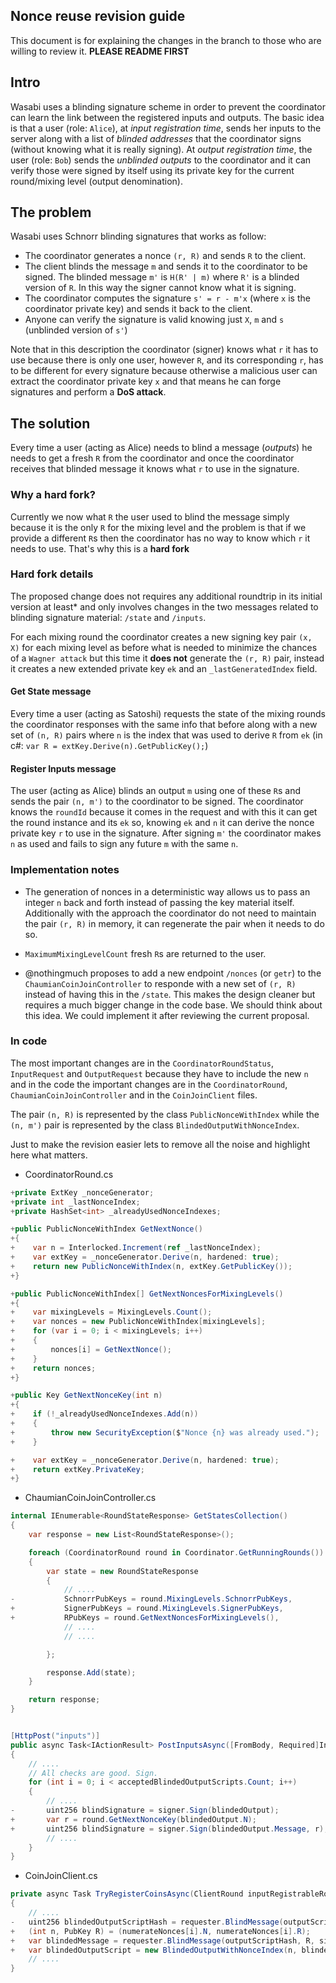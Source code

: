 ## Nonce reuse revision guide

This document is for explaining the changes in the branch to those who are willing to review it. **PLEASE README FIRST**

## Intro

Wasabi uses a blinding signature scheme in order to prevent the coordinator can learn the link between the registered inputs and outputs.
The basic idea is that a user (role: `Alice`), at _input registration time_, sends her inputs to the server along with a list of _blinded addresses_ that the coordinator signs (without knowing what it is really signing). At _output registration time_, the user (role: `Bob`) sends the _unblinded outputs_ to the coordinator and it can verify those were signed by itself using its private key for the current round/mixing level (output denomination).

## The problem

Wasabi uses Schnorr blinding signatures that works as follow:
* The coordinator generates a nonce `(r, R)` and sends `R` to the client.
* The client blinds the message `m` and sends it to the coordinator to be signed. The blinded message `m'` is `H(R' | m)` where `R'` is a blinded version of `R`. In this way the signer cannot know what it is signing.
* The coordinator computes the signature `s' = r - m'x` (where `x` is the coordinator private key) and sends it back to the client.
* Anyone can verify the signature is valid knowing just `X`, `m` and `s` (unblinded version of `s'`)

Note that in this description the coordinator (signer) knows what `r` it has to use because there is only one user, however `R`, and its corresponding `r`, has to be different for every signature because otherwise a malicious user can extract the coordinator private key `x` and that means he can forge signatures and perform a **DoS attack**.


## The solution

Every time a user (acting as Alice) needs to blind a message (_outputs_) he needs to get a fresh `R` from the coordinator and once the coordinator receives that blinded message it knows what `r` to use in the signature. 

### Why a hard fork?

Currently we now what `R` the user used to blind the message simply because it is the only `R` for the mixing level and the problem is that if we provide a different `R`s then the coordinator has no way to know which `r` it needs to use. That's why this is a **hard fork**

### Hard fork details

The proposed change does not requires any additional roundtrip in its initial version at least* and only involves changes in the two messages related to blinding signature material: `/state` and `/inputs`.

For each mixing round the coordinator creates a new signing key pair `(x, X)` for each mixing level as before what is needed to minimize the chances of a `Wagner attack` but this time it __does not__ generate the `(r, R)` pair, instead it creates a new extended private key `ek` and an `_lastGeneratedIndex` field.

#### Get State message

Every time a user (acting as Satoshi) requests the state of the mixing rounds the coordinator responses with the same info that before along with a new set of `(n, R)` pairs where `n` is the index that was used to derive `R` from `ek` (in c#: `var R = extKey.Derive(n).GetPublicKey();`)

#### Register Inputs message

The user (acting as Alice) blinds an output `m` using one of these `R`s and sends the pair `(n, m')` to the coordinator to be signed. The coordinator knows the `roundId` because it comes in the request and with this it can get the round instance and its `ek` so, knowing `ek` and `n` it can derive the nonce private key `r` to use in the signature. After signing `m'` the coordinator makes `n` as used and fails to sign any future `m` with the same `n`. 

### Implementation notes

* The generation of nonces in a deterministic way allows us to pass an integer `n` back and forth instead of passing the key material itself. Additionally with the approach the coordinator do not need to maintain the pair `(r, R)` in memory, it can regenerate the pair when it needs to do so.

* `MaximumMixingLevelCount` fresh `R`s are returned to the user.

* @nothingmuch proposes to add a new endpoint `/nonces` (or `getr`) to the `ChaumianCoinJoinController` to responde with a new set of `(r, R)` instead of having this in the `/state`. This makes the design cleaner but requires a much bigger change in the code base. We should think about this idea. We could implement it after reviewing the current proposal.

### In code

The most important changes are in the `CoordinatorRoundStatus`, `InputRequest` and `OutputRequest` because they have to include the new `n` and in the code the important changes are in the `CoordinatorRound`, `ChaumianCoinJoinController` and in the `CoinJoinClient` files. 

The pair `(n, R)` is represented by the class `PublicNonceWithIndex` while the `(n, m')` pair is represented by the class `BlindedOutputWithNonceIndex`.

Just to make the revision easier lets to remove all the noise and highlight here what matters.

* CoordinatorRound.cs

```c#
+private ExtKey _nonceGenerator;
+private int _lastNonceIndex;
+private HashSet<int> _alreadyUsedNonceIndexes;

+public PublicNonceWithIndex GetNextNonce()
+{
+    var n = Interlocked.Increment(ref _lastNonceIndex);
+    var extKey = _nonceGenerator.Derive(n, hardened: true);
+    return new PublicNonceWithIndex(n, extKey.GetPublicKey());
+}

+public PublicNonceWithIndex[] GetNextNoncesForMixingLevels()
+{
+    var mixingLevels = MixingLevels.Count();
+    var nonces = new PublicNonceWithIndex[mixingLevels];
+    for (var i = 0; i < mixingLevels; i++)
+    {
+        nonces[i] = GetNextNonce();
+    }
+    return nonces;
+}

+public Key GetNextNonceKey(int n)
+{
+    if (!_alreadyUsedNonceIndexes.Add(n))
+    {
+        throw new SecurityException($"Nonce {n} was already used.");
+    }

+    var extKey = _nonceGenerator.Derive(n, hardened: true);
+    return extKey.PrivateKey;
+}
```

* ChaumianCoinJoinController.cs
```c#
internal IEnumerable<RoundStateResponse> GetStatesCollection()
{
    var response = new List<RoundStateResponse>();

    foreach (CoordinatorRound round in Coordinator.GetRunningRounds())
    {
        var state = new RoundStateResponse
        {
            // ....
-           SchnorrPubKeys = round.MixingLevels.SchnorrPubKeys,
+           SignerPubKeys = round.MixingLevels.SignerPubKeys,
+           RPubKeys = round.GetNextNoncesForMixingLevels(),
            // ....
            // ....

        };

        response.Add(state);
    }

    return response;
}


[HttpPost("inputs")]
public async Task<IActionResult> PostInputsAsync([FromBody, Required]InputsRequest request)
{
	// ....
	// All checks are good. Sign.
	for (int i = 0; i < acceptedBlindedOutputScripts.Count; i++)
	{
		// ....
-		uint256 blindSignature = signer.Sign(blindedOutput);
+		var r = round.GetNextNonceKey(blindedOutput.N);
+		uint256 blindSignature = signer.Sign(blindedOutput.Message, r);
		// ....
	}
}
```

* CoinJoinClient.cs
```c#
private async Task TryRegisterCoinsAsync(ClientRound inputRegistrableRound)
{
	// ....
-	uint256 blindedOutputScriptHash = requester.BlindMessage(outputScriptHash, schnorrPubKey);
+	(int n, PubKey R) = (numerateNonces[i].N, numerateNonces[i].R);
+	var blindedMessage = requester.BlindMessage(outputScriptHash, R, signerPubKey);
+	var blindedOutputScript = new BlindedOutputWithNonceIndex(n, blindedMessage);
	// ....
}

```